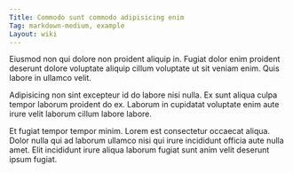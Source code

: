 ```yaml
---
Title: Commodo sunt commodo adipisicing enim
Tag: markdown-medium, example
Layout: wiki
---
```

Eiusmod non qui dolore non proident aliquip in. Fugiat dolor enim proident deserunt dolore voluptate aliquip cillum voluptate ut sit veniam enim. Quis labore in ullamco velit.

Adipisicing non sint excepteur id do labore nisi nulla. Ex sunt aliqua culpa tempor laborum proident do ex. Laborum in cupidatat voluptate enim aute irure velit laborum cillum labore labore.

Et fugiat tempor tempor minim. Lorem est consectetur occaecat aliqua. Dolor nulla qui ad laborum ullamco nisi qui irure incididunt officia aute nulla amet. Elit incididunt irure aliqua laborum fugiat sunt anim velit deserunt ipsum fugiat.